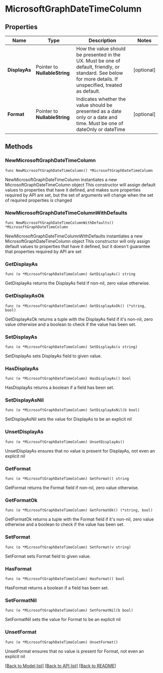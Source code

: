 # MicrosoftGraphDateTimeColumn

## Properties

Name | Type | Description | Notes
------------ | ------------- | ------------- | -------------
**DisplayAs** | Pointer to **NullableString** | How the value should be presented in the UX. Must be one of default, friendly, or standard. See below for more details. If unspecified, treated as default. | [optional] 
**Format** | Pointer to **NullableString** | Indicates whether the value should be presented as a date only or a date and time. Must be one of dateOnly or dateTime | [optional] 

## Methods

### NewMicrosoftGraphDateTimeColumn

`func NewMicrosoftGraphDateTimeColumn() *MicrosoftGraphDateTimeColumn`

NewMicrosoftGraphDateTimeColumn instantiates a new MicrosoftGraphDateTimeColumn object
This constructor will assign default values to properties that have it defined,
and makes sure properties required by API are set, but the set of arguments
will change when the set of required properties is changed

### NewMicrosoftGraphDateTimeColumnWithDefaults

`func NewMicrosoftGraphDateTimeColumnWithDefaults() *MicrosoftGraphDateTimeColumn`

NewMicrosoftGraphDateTimeColumnWithDefaults instantiates a new MicrosoftGraphDateTimeColumn object
This constructor will only assign default values to properties that have it defined,
but it doesn't guarantee that properties required by API are set

### GetDisplayAs

`func (o *MicrosoftGraphDateTimeColumn) GetDisplayAs() string`

GetDisplayAs returns the DisplayAs field if non-nil, zero value otherwise.

### GetDisplayAsOk

`func (o *MicrosoftGraphDateTimeColumn) GetDisplayAsOk() (*string, bool)`

GetDisplayAsOk returns a tuple with the DisplayAs field if it's non-nil, zero value otherwise
and a boolean to check if the value has been set.

### SetDisplayAs

`func (o *MicrosoftGraphDateTimeColumn) SetDisplayAs(v string)`

SetDisplayAs sets DisplayAs field to given value.

### HasDisplayAs

`func (o *MicrosoftGraphDateTimeColumn) HasDisplayAs() bool`

HasDisplayAs returns a boolean if a field has been set.

### SetDisplayAsNil

`func (o *MicrosoftGraphDateTimeColumn) SetDisplayAsNil(b bool)`

 SetDisplayAsNil sets the value for DisplayAs to be an explicit nil

### UnsetDisplayAs
`func (o *MicrosoftGraphDateTimeColumn) UnsetDisplayAs()`

UnsetDisplayAs ensures that no value is present for DisplayAs, not even an explicit nil
### GetFormat

`func (o *MicrosoftGraphDateTimeColumn) GetFormat() string`

GetFormat returns the Format field if non-nil, zero value otherwise.

### GetFormatOk

`func (o *MicrosoftGraphDateTimeColumn) GetFormatOk() (*string, bool)`

GetFormatOk returns a tuple with the Format field if it's non-nil, zero value otherwise
and a boolean to check if the value has been set.

### SetFormat

`func (o *MicrosoftGraphDateTimeColumn) SetFormat(v string)`

SetFormat sets Format field to given value.

### HasFormat

`func (o *MicrosoftGraphDateTimeColumn) HasFormat() bool`

HasFormat returns a boolean if a field has been set.

### SetFormatNil

`func (o *MicrosoftGraphDateTimeColumn) SetFormatNil(b bool)`

 SetFormatNil sets the value for Format to be an explicit nil

### UnsetFormat
`func (o *MicrosoftGraphDateTimeColumn) UnsetFormat()`

UnsetFormat ensures that no value is present for Format, not even an explicit nil

[[Back to Model list]](../README.md#documentation-for-models) [[Back to API list]](../README.md#documentation-for-api-endpoints) [[Back to README]](../README.md)


